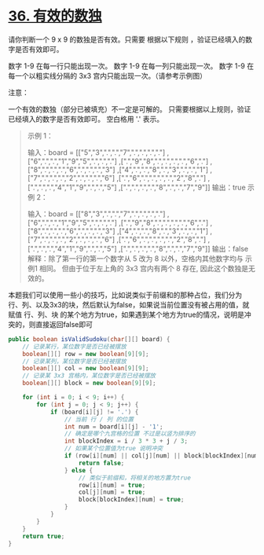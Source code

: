 # [36. 有效的数独](https://leetcode.cn/problems/valid-sudoku/)

请你判断一个 9 x 9 的数独是否有效。只需要 根据以下规则 ，验证已经填入的数字是否有效即可。

数字 1-9 在每一行只能出现一次。
数字 1-9 在每一列只能出现一次。
数字 1-9 在每一个以粗实线分隔的 3x3 宫内只能出现一次。（请参考示例图）


注意：

一个有效的数独（部分已被填充）不一定是可解的。
只需要根据以上规则，验证已经填入的数字是否有效即可。
空白格用 '.' 表示。

> 示例 1：
>
>
> 输入：board = 
> [["5","3",".",".","7",".",".",".","."]
> ,["6",".",".","1","9","5",".",".","."]
> ,[".","9","8",".",".",".",".","6","."]
> ,["8",".",".",".","6",".",".",".","3"]
> ,["4",".",".","8",".","3",".",".","1"]
> ,["7",".",".",".","2",".",".",".","6"]
> ,[".","6",".",".",".",".","2","8","."]
> ,[".",".",".","4","1","9",".",".","5"]
> ,[".",".",".",".","8",".",".","7","9"]]
> 输出：true
> 示例 2：
>
> 输入：board = 
> [["8","3",".",".","7",".",".",".","."]
> ,["6",".",".","1","9","5",".",".","."]
> ,[".","9","8",".",".",".",".","6","."]
> ,["8",".",".",".","6",".",".",".","3"]
> ,["4",".",".","8",".","3",".",".","1"]
> ,["7",".",".",".","2",".",".",".","6"]
> ,[".","6",".",".",".",".","2","8","."]
> ,[".",".",".","4","1","9",".",".","5"]
> ,[".",".",".",".","8",".",".","7","9"]]
> 输出：false
> 解释：除了第一行的第一个数字从 5 改为 8 以外，空格内其他数字均与 示例1 相同。 但由于位于左上角的 3x3 宫内有两个 8 存在, 因此这个数独是无效的。

本题我们可以使用一些小的技巧，比如说类似于前缀和的那种占位，我们分为 行、列、以及3x3的块，然后默认为false，如果说当前位置没有被占用的值，就赋值 行、列、块 的某个地方为true，如果遇到某个地方为true的情况，说明是冲突的，则直接返回false即可

```java
public boolean isValidSudoku(char[][] board) {
    // 记录某行，某位数字是否已经被摆放
    boolean[][] row = new boolean[9][9];
    // 记录某列，某位数字是否已经被摆放
    boolean[][] col = new boolean[9][9];
    // 记录某 3x3 宫格内，某位数字是否已经被摆放
    boolean[][] block = new boolean[9][9];

    for (int i = 0; i < 9; i++) {
        for (int j = 0; j < 9; j++) {
            if (board[i][j] != '.') {
                // 当前 行 / 列 的位置
                int num = board[i][j] - '1';
                // 确定是哪个九宫格的位置 不过是以竖为排序的 
                int blockIndex = i / 3 * 3 + j / 3;
                // 如果某个位置值为true 说明冲突
                if (row[i][num] || col[j][num] || block[blockIndex][num]) {
                    return false;
                } else {
                    // 类似于前缀和，将相关的地方置为true
                    row[i][num] = true;
                    col[j][num] = true;
                    block[blockIndex][num] = true;
                }
            }
        }
    }
    return true;
}
```